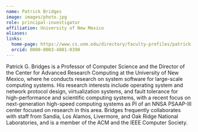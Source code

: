 ```yaml
---
name: Patrick Bridges
image: images/photo.jpg
role: principal-investigator
affiliation: University of New Mexico
aliases:
links:
  home-page: https://www.cs.unm.edu/directory/faculty-profiles/patrick-bridges.html
  orcid: 0000-0003-4801-0390
---
```


Patrick G. Bridges is a Professor of Computer Science and the Director of the Center for Advanced Research Computing at the University of New Mexico, where he conducts research on system software for large-scale computing systems. His research interests include operating system and network protocol design, virtualization systems, and fault tolerance for high-performance and scientific computing systems, with a recent focus on next-generation high-speed computing systems as PI of an NNSA PSAAP-III center focused on research in this area. Bridges frequently collaborates with staff from Sandia, Los Alamos, Livermore, and Oak Ridge National Laboratories, and is a member of the ACM and the IEEE Computer Society.
